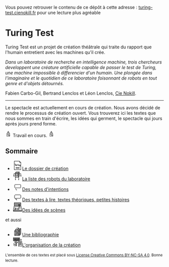 <p class="github-pages-ignore">Vous pouvez retrouver le contenu de ce dépôt à cette adresse : <a href="http://turing-test.cienokill.fr">turing-test.cienokill.fr</a> pour une lecture plus agréable</p>

Turing Test
===========

Turing Test est un projet de création théâtrale qui traite du rapport que l'humain entretient avec les machines qu’il crée.

*Dans un laboratoire de recherche en intelligence machine, trois chercheurs developpent une créature artificielle capable de passer le test de Turing, une machine impossible à differencier d'un humain. Une plongée dans l'imaginaire et le quotidien de ce laboratoire foisonnant de robots en tout genre et d'objets détournés.*

Fabien Carbo-Gil, Bertrand Lenclos et Léon Lenclos, [Cie Nokill](http://cienokill.fr).

---------------------------------------------------

Le spectacle est actuellement en cours de création. Nous avons décidé de rendre le processus de création ouvert. Vous trouverez ici les textes que nous sommes en train d'écrire, les idées qui germent, le spectacle qui jours après jours prend forme.

![warning-wip](/ressources/icons/warning-wip.png) Travail en cours. ![warning-wip](/ressources/icons/warning-wip.png)

Sommaire
--------

-  [![dossier](/ressources/icons/dossier.png)Le dossier de création](dossier/dossier)
-  [![robot](/ressources/icons/robot.png)La liste des robots du laboratoire](contenu/robots)
-  [![intentions](/ressources/icons/intentions.png)Des notes d'intentions](contenu/intentions)
-  [![textes](/ressources/icons/textes.png)Des textes à lire, textes théoriques, petites histoires](contenu/textes)
-  [![scene](/ressources/icons/scene.png)Des idées de scènes](contenu/scenes)

et aussi

-  [![bibliographie](/ressources/icons/bibliographie.png)Une bibliographie](contenu/bibliographie)
-  [![organisation](/ressources/icons/organisation.png)L'organisation de la création](contenu/organisation)

<small>L'ensemble de ces textes est placé sous [License Creative Commons BY-NC-SA 4.0](https://creativecommons.org/licenses/by-nc-sa/4.0/). Bonne lecture.</small>
